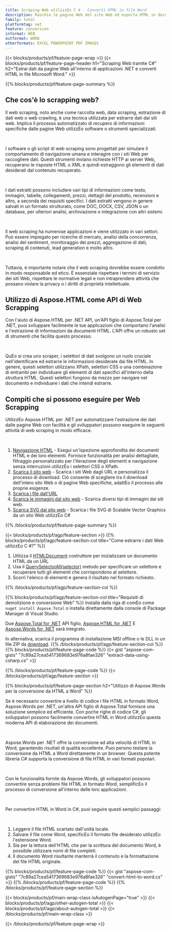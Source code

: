 ```yaml
---
title: Scraping Web utilizzEo C # - Converti HTML in file Word 
description: Raschia le pagine Web del sito Web ed esporta HTML in documenti Microsoft Word tramite le tue applicazioni .NET integrEo le API Aspose. 
family: total
platformtag: net
feature: conversion
informat: WEB
outformat: WORD
otherformats: EXCEL POWERPOINT PDF IMAGES
---
```

{{< blocks/products/pf/feature-page-wrap >}}
{{< blocks/products/pf/feature-page-header h1="Scraping Web tramite C#" h2="Estrai dati da pagine Web all'interno di applicazioni .NET e converti HTML in file Microsoft Word." >}}

{{% blocks/products/pf/feature-page-summary %}}

<h2 class="heading-border">Che cos'è lo scrapping web?</h2>

<p>Il web scraping, noto anche come raccolta web, data scraping, estrazione di dati web o web crawling, è una tecnica utilizzata per estrarre dati dai siti web. Implica il processo automatizzato di recupero di informazioni specifiche dalle pagine Web utilizzEo software o strumenti specializzati.</p><br />
<p>I software o gli script di web scraping sono progettati per simulare il comportamento di navigazione umana e interagire con i siti Web per raccogliere dati. Questi strumenti inviano richieste HTTP ai server Web, recuperano le risposte HTML o XML e quindi estraggono gli elementi di dati desiderati dal contenuto recuperato.</p><br />

<p>I dati estratti possono includere vari tipi di informazioni come testo, immagini, tabelle, collegamenti, prezzi, dettagli del prodotto, recensioni e altro, a seconda dei requisiti specifici. I dati estratti vengono in genere salvati in un formato strutturato, come DOC, DOCX, CSV, JSON o un database, per ulteriori analisi, archiviazione o integrazione con altri sistemi.</p><br />

<p>Il web scraping ha numerose applicazioni e viene utilizzato in vari settori. Può essere impiegato per ricerche di mercato, analisi della concorrenza, analisi del sentiment, monitoraggio dei prezzi, aggregazione di dati, scraping di contenuti, lead generation e molto altro.</p><br />

<p>Tuttavia, è importante notare che il web scraping dovrebbe essere condotto in modo responsabile ed etico. È essenziale rispettare i termini di servizio dei siti Web, rispettare le normative legali e non intraprendere attività che possano violare la privacy o i diritti di proprietà intellettuale.</p>

<h2 class="heading-border">Utilizzo di Aspose.HTML come API di Web Scrapping</h2>

<p>Con l'aiuto di Aspose.HTML per .NET API, un'API figlio di Aspose.Total per .NET, puoi sviluppare facilmente le tue applicazioni che comportano l'analisi e l'estrazione di informazioni da documenti HTML. L'API offre un robusto set di strumenti che facilita questo processo.</p><br />

<p>QuEo si crea uno scraper, i selettori di dati svolgono un ruolo cruciale nell'identificare ed estrarre le informazioni desiderate dai file HTML. In genere, questi selettori utilizzano XPath, selettori CSS o una combinazione di entrambi per individuare gli elementi di dati specifici all'interno della struttura HTML. Questi selettori fungono da mezzo per navigare nel documento e individuare i dati che intendi estrarre.</p>

<h2 class="heading-border">Compiti che si possono eseguire per Web Scrapping</h2>

<p>UtilizzEo Aspose.HTML per .NET per automatizzare l'estrazione dei dati dalle pagine Web con facilità e gli sviluppatori possono eseguire le seguenti attività di web scraping in modo efficace.</p><br />

1. [Navigazione HTML](https://docs.aspose.com/html/net/html-navigation/) - Esegui un'ispezione approfondita dei documenti HTML e dei loro elementi. Fornisce funzionalità per analisi dettagliate, filtraggio personalizzato per l'iterazione degli elementi e navigazione senza interruzioni utilizzEo i selettori CSS o XPath.
2. [Scarica il sito web](https://docs.aspose.com/html/net/download-website/) - Scarica i siti Web dagli URL e personalizza il processo di download. Ciò consente di scegliere tra il download dell'intero sito Web o di pagine Web specifiche, adattEo il processo alle proprie esigenze.
3. [Scarica i file dall'URL](https://docs.aspose.com/html/net/download-file-from-url/) 
4. [Scarica le immagini dal sito web](https://docs.aspose.com/html/net/download-images-from-website/) - Scarica diversi tipi di immagini dai siti web.
5. [Scarica SVG dal sito web](https://docs.aspose.com/html/net/download-svg-from-website/) - Scarica i file SVG di Scalable Vector Graphics da un sito Web utilizzEo C#

{{% /blocks/products/pf/feature-page-summary  %}}

{{< blocks/products/pf/agp/feature-section >}}
{{% blocks/products/pf/agp/feature-section-col title="Come estrarre i dati Web utilizzEo C #?" %}}

1. Utilizza il [HTMLDocument](https://reference.aspose.com/html/net/aspose.html/htmldocument/htmldocument/) costruttore per inizializzare un documento HTML da un URL
2. Usa il [QuerySelectorAll(selector)](https://reference.aspose.com/html/net/aspose.html.dom/document/queryselectorall/) metodo per specificare un selettore e recuperare tutti gli elementi che corrispondono al selettore.
3. Scorri l'elenco di elementi e genera il risultato nel formato richiesto.
 
{{% /blocks/products/pf/agp/feature-section-col %}}

{{% blocks/products/pf/agp/feature-section-col title="Requisiti di demolizione e conversione Web" %}}
Installa dalla riga di comEo come ```nuget install Aspose.Total``` o installa direttamente dalla console di Package Manager di Visual Studio.

Due [Aspose.Total for .NET](https://products.aspose.com/total/net/) API figlio, [Aspose.HTML for .NET](https://products.aspose.com/html/net/) E [Aspose.Words for .NET](https://products.aspose.com/words/net/) sarà integrato.

In alternativa, scarica il programma di installazione MSI offline o le DLL in un file ZIP da [download](https://releases.aspose.com/total/net).
{{% /blocks/products/pf/agp/feature-section-col %}}
{{% blocks/products/pf/feature-page-code %}}
{{< gist "aspose-com-gists" "7c89a27cea5417369683e976a8fae326" "extract-data-using-csharp.cs" >}}

{{% /blocks/products/pf/feature-page-code %}}
{{< /blocks/products/pf/agp/feature-section >}}

{{% blocks/products/pf/feature-page-section  h2="Utilizzo di Aspose.Words per la conversione da HTML a Word" %}}
<p>Se è necessario convertire a livello di codice i file HTML in formato Word, Aspose.Words per .NET, un'altra API figlio di Aspose.Total fornisce una soluzione semplice ed efficiente. Con poche righe di codice C#, gli sviluppatori possono facilmente convertire HTML in Word utilizzEo questa moderna API di elaborazione dei documenti.</p><br />

<p>Aspose.Words per .NET offre la conversione ad alta velocità di HTML in Word, garantendo risultati di qualità eccellente. Puoi persino testare la conversione da HTML a Word direttamente in un browser. Questa potente libreria C# supporta la conversione di file HTML in vari formati popolari.</p><br />

<p>Con le funzionalità fornite da Aspose.Words, gli sviluppatori possono convertire senza problemi file HTML in formato Word, semplificEo il processo di conversione all'interno delle loro applicazioni.</p><br />

<p>Per convertire HTML in Word in C#, puoi seguire questi semplici passaggi:</p><br />

1. Leggere il file HTML scartato dall'unità locale.
1. Salvare il file come Word, specificEo il formato file desiderato utilizzEo l'estensione Word.
1. Sia per la lettura dell'HTML che per la scrittura del documento Word, è possibile utilizzare nomi di file completi.
1. Il documento Word risultante manterrà il contenuto e la formattazione del file HTML originale.

{{% blocks/products/pf/feature-page-code %}}
{{< gist "aspose-com-gists" "7c89a27cea5417369683e976a8fae326" "convert-html-to-word.cs" >}}
{{% /blocks/products/pf/feature-page-code  %}}
{{% /blocks/products/pf/feature-page-section %}}

{{< blocks/products/pf/main-wrap-class isAutogenPage="true" >}}
{{< blocks/products/pf/agp/other-autogen-total >}}
{{< blocks/products/pf/agp/about-autogen-total >}}
{{< /blocks/products/pf/main-wrap-class >}}

{{< /blocks/products/pf/feature-page-wrap >}}